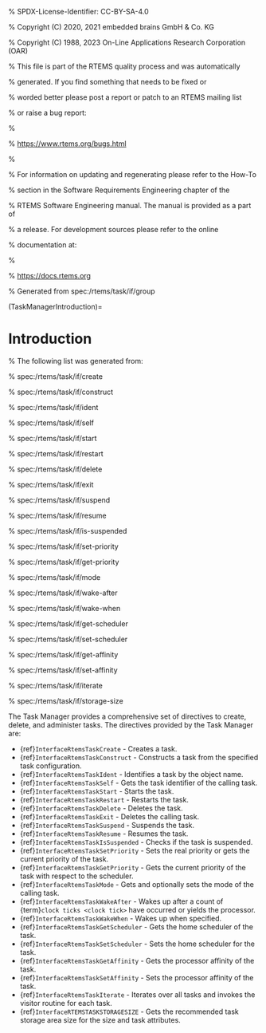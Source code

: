 % SPDX-License-Identifier: CC-BY-SA-4.0

% Copyright (C) 2020, 2021 embedded brains GmbH & Co. KG

% Copyright (C) 1988, 2023 On-Line Applications Research Corporation (OAR)

% This file is part of the RTEMS quality process and was automatically

% generated.  If you find something that needs to be fixed or

% worded better please post a report or patch to an RTEMS mailing list

% or raise a bug report:

%

% https://www.rtems.org/bugs.html

%

% For information on updating and regenerating please refer to the How-To

% section in the Software Requirements Engineering chapter of the

% RTEMS Software Engineering manual.  The manual is provided as a part of

% a release.  For development sources please refer to the online

% documentation at:

%

% https://docs.rtems.org

% Generated from spec:/rtems/task/if/group

(TaskManagerIntroduction)=

# Introduction

% The following list was generated from:

% spec:/rtems/task/if/create

% spec:/rtems/task/if/construct

% spec:/rtems/task/if/ident

% spec:/rtems/task/if/self

% spec:/rtems/task/if/start

% spec:/rtems/task/if/restart

% spec:/rtems/task/if/delete

% spec:/rtems/task/if/exit

% spec:/rtems/task/if/suspend

% spec:/rtems/task/if/resume

% spec:/rtems/task/if/is-suspended

% spec:/rtems/task/if/set-priority

% spec:/rtems/task/if/get-priority

% spec:/rtems/task/if/mode

% spec:/rtems/task/if/wake-after

% spec:/rtems/task/if/wake-when

% spec:/rtems/task/if/get-scheduler

% spec:/rtems/task/if/set-scheduler

% spec:/rtems/task/if/get-affinity

% spec:/rtems/task/if/set-affinity

% spec:/rtems/task/if/iterate

% spec:/rtems/task/if/storage-size

The Task Manager provides a comprehensive set of directives to create, delete,
and administer tasks. The directives provided by the Task Manager are:

- {ref}`InterfaceRtemsTaskCreate` - Creates a task.
- {ref}`InterfaceRtemsTaskConstruct` - Constructs a task from the specified
  task configuration.
- {ref}`InterfaceRtemsTaskIdent` - Identifies a task by the object name.
- {ref}`InterfaceRtemsTaskSelf` - Gets the task identifier of the calling task.
- {ref}`InterfaceRtemsTaskStart` - Starts the task.
- {ref}`InterfaceRtemsTaskRestart` - Restarts the task.
- {ref}`InterfaceRtemsTaskDelete` - Deletes the task.
- {ref}`InterfaceRtemsTaskExit` - Deletes the calling task.
- {ref}`InterfaceRtemsTaskSuspend` - Suspends the task.
- {ref}`InterfaceRtemsTaskResume` - Resumes the task.
- {ref}`InterfaceRtemsTaskIsSuspended` - Checks if the task is suspended.
- {ref}`InterfaceRtemsTaskSetPriority` - Sets the real priority or gets the
  current priority of the task.
- {ref}`InterfaceRtemsTaskGetPriority` - Gets the current priority of the task
  with respect to the scheduler.
- {ref}`InterfaceRtemsTaskMode` - Gets and optionally sets the mode of the
  calling task.
- {ref}`InterfaceRtemsTaskWakeAfter` - Wakes up after a count of
  {term}`clock ticks <clock tick>` have occurred or yields the processor.
- {ref}`InterfaceRtemsTaskWakeWhen` - Wakes up when specified.
- {ref}`InterfaceRtemsTaskGetScheduler` - Gets the home scheduler of the task.
- {ref}`InterfaceRtemsTaskSetScheduler` - Sets the home scheduler for the task.
- {ref}`InterfaceRtemsTaskGetAffinity` - Gets the processor affinity of the
  task.
- {ref}`InterfaceRtemsTaskSetAffinity` - Sets the processor affinity of the
  task.
- {ref}`InterfaceRtemsTaskIterate` - Iterates over all tasks and invokes the
  visitor routine for each task.
- {ref}`InterfaceRTEMSTASKSTORAGESIZE` - Gets the recommended task storage area
  size for the size and task attributes.
